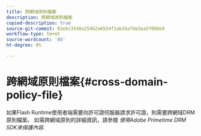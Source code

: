 ```yaml
---
title: 跨網域原則檔案
description: 跨網域原則檔案
copied-description: true
source-git-commit: 02ebc3548a254b2a6554f1ab34afbb3ea5f09bb8
workflow-type: tm+mt
source-wordcount: '45'
ht-degree: 0%

---
```


# 跨網域原則檔案{#cross-domain-policy-file}

如果Flash Runtime使用者端需要向許可證伺服器請求許可證，則需要跨網域DRM原則檔案。 如需跨網域原則的詳細資訊，請參閱 *使用Adobe Primetime DRM SDK來保護內容*.

